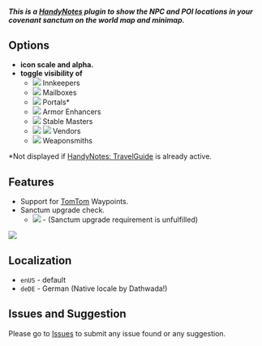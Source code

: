 ##### **This is a [HandyNotes](https://www.curseforge.com/wow/addons/handynotes) plugin to show the NPC and POI locations in your covenant sanctum on the world map and minimap.**

## Options
* **icon scale and alpha.**
* **toggle visibility of**
    * ![](https://i.imgur.com/wAga1cd.png) Innkeepers
    * ![](https://i.imgur.com/nMNw49K.png) Mailboxes
    * ![](https://i.imgur.com/NIUq9ta.png) Portals*
    * ![](https://i.imgur.com/FCGho5k.png) Armor Enhancers
    * ![](https://i.imgur.com/oxhxncv.png) Stable Masters
    * ![](https://i.imgur.com/OlyHdAf.png) ![](https://i.imgur.com/8Z3EJlm.png) Vendors
    * ![](https://i.imgur.com/HXihDYh.png) Weaponsmiths

*Not displayed if [HandyNotes: TravelGuide](https://www.curseforge.com/wow/addons/handynotes-travelguide) is already active.

## Features
* Support for [TomTom](https://www.curseforge.com/wow/addons/tomtom) Waypoints.
* Sanctum upgrade check.
    * ![](https://i.imgur.com/bOL9btW.png) - (Sanctum upgrade requirement is unfulfilled)

![](https://i.imgur.com/MlnVJKC.png)

## Localization
* `enUS` - default
* `deDE` - German (Native locale by Dathwada!)

## Issues and Suggestion

Please go to [Issues](https://github.com/Dathwada/handynotes-covenant-sanctum/issues) to submit any issue found or any suggestion.
